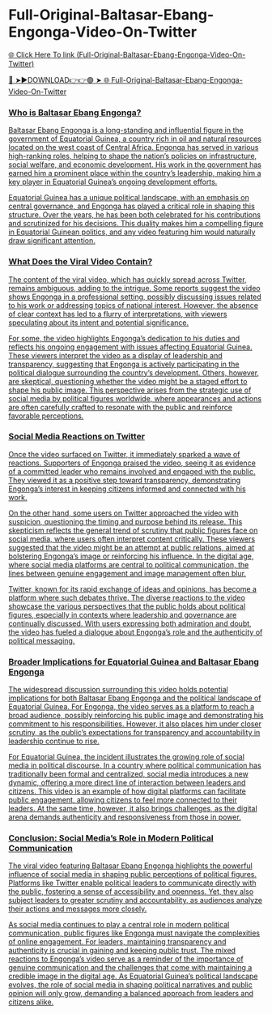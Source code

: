 # Full-Original-Baltasar-Ebang-Engonga-Video-On-Twitter

<a href="https://fifa55ballz.com/ghfutdgf"> 🌐 Click Here To link (Full-Original-Baltasar-Ebang-Engonga-Video-On-Twitter)

🔴 ➤►DOWNLOAD👉👉🟢 ➤  <a href="https://fifa55ballz.com/ghfutdgf"> 🌐 Full-Original-Baltasar-Ebang-Engonga-Video-On-Twitter

### Who is Baltasar Ebang Engonga?

Baltasar Ebang Engonga is a long-standing and influential figure in the government of Equatorial Guinea, a country rich in oil and natural resources located on the west coast of Central Africa. Engonga has served in various high-ranking roles, helping to shape the nation’s policies on infrastructure, social welfare, and economic development. His work in the government has earned him a prominent place within the country’s leadership, making him a key player in Equatorial Guinea’s ongoing development efforts. 

Equatorial Guinea has a unique political landscape, with an emphasis on central governance, and Engonga has played a critical role in shaping this structure. Over the years, he has been both celebrated for his contributions and scrutinized for his decisions. This duality makes him a compelling figure in Equatorial Guinean politics, and any video featuring him would naturally draw significant attention.

### What Does the Viral Video Contain?

The content of the viral video, which has quickly spread across Twitter, remains ambiguous, adding to the intrigue. Some reports suggest the video shows Engonga in a professional setting, possibly discussing issues related to his work or addressing topics of national interest. However, the absence of clear context has led to a flurry of interpretations, with viewers speculating about its intent and potential significance. 

For some, the video highlights Engonga’s dedication to his duties and reflects his ongoing engagement with issues affecting Equatorial Guinea. These viewers interpret the video as a display of leadership and transparency, suggesting that Engonga is actively participating in the political dialogue surrounding the country’s development. Others, however, are skeptical, questioning whether the video might be a staged effort to shape his public image. This perspective arises from the strategic use of social media by political figures worldwide, where appearances and actions are often carefully crafted to resonate with the public and reinforce favorable perceptions.

### Social Media Reactions on Twitter

Once the video surfaced on Twitter, it immediately sparked a wave of reactions. Supporters of Engonga praised the video, seeing it as evidence of a committed leader who remains involved and engaged with the public. They viewed it as a positive step toward transparency, demonstrating Engonga’s interest in keeping citizens informed and connected with his work.

On the other hand, some users on Twitter approached the video with suspicion, questioning the timing and purpose behind its release. This skepticism reflects the general trend of scrutiny that public figures face on social media, where users often interpret content critically. These viewers suggested that the video might be an attempt at public relations, aimed at bolstering Engonga’s image or reinforcing his influence. In the digital age, where social media platforms are central to political communication, the lines between genuine engagement and image management often blur. 

Twitter, known for its rapid exchange of ideas and opinions, has become a platform where such debates thrive. The diverse reactions to the video showcase the various perspectives that the public holds about political figures, especially in contexts where leadership and governance are continually discussed. With users expressing both admiration and doubt, the video has fueled a dialogue about Engonga’s role and the authenticity of political messaging.

### Broader Implications for Equatorial Guinea and Baltasar Ebang Engonga

The widespread discussion surrounding this video holds potential implications for both Baltasar Ebang Engonga and the political landscape of Equatorial Guinea. For Engonga, the video serves as a platform to reach a broad audience, possibly reinforcing his public image and demonstrating his commitment to his responsibilities. However, it also places him under closer scrutiny, as the public’s expectations for transparency and accountability in leadership continue to rise.

For Equatorial Guinea, the incident illustrates the growing role of social media in political discourse. In a country where political communication has traditionally been formal and centralized, social media introduces a new dynamic, offering a more direct line of interaction between leaders and citizens. This video is an example of how digital platforms can facilitate public engagement, allowing citizens to feel more connected to their leaders. At the same time, however, it also brings challenges, as the digital arena demands authenticity and responsiveness from those in power.

### Conclusion: Social Media’s Role in Modern Political Communication

The viral video featuring Baltasar Ebang Engonga highlights the powerful influence of social media in shaping public perceptions of political figures. Platforms like Twitter enable political leaders to communicate directly with the public, fostering a sense of accessibility and openness. Yet, they also subject leaders to greater scrutiny and accountability, as audiences analyze their actions and messages more closely.

As social media continues to play a central role in modern political communication, public figures like Engonga must navigate the complexities of online engagement. For leaders, maintaining transparency and authenticity is crucial in gaining and keeping public trust. The mixed reactions to Engonga’s video serve as a reminder of the importance of genuine communication and the challenges that come with maintaining a credible image in the digital age. As Equatorial Guinea’s political landscape evolves, the role of social media in shaping political narratives and public opinion will only grow, demanding a balanced approach from leaders and citizens alike.
